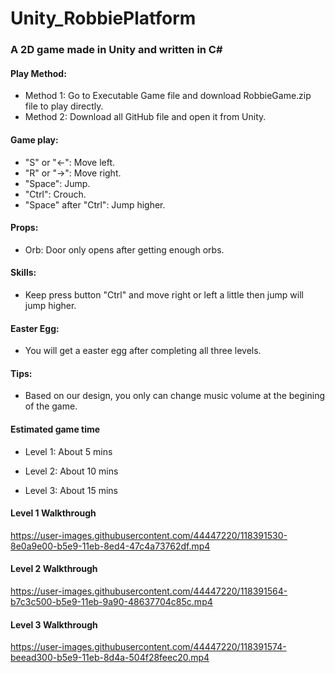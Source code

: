 # Unity_RobbiePlatform
### A 2D game made in Unity and written in C#  

#### Play Method:     
* Method 1: Go to Executable Game file and download RobbieGame.zip file to play directly.  
* Method 2: Download all GitHub file and open it from Unity.  

#### Game play:   
* "S" or "←": Move left.  
* "R" or "→": Move right.   
* "Space": Jump.  
* "Ctrl": Crouch.   
* "Space" after "Ctrl": Jump higher.  
   
#### Props:  
* Orb: Door only opens after getting enough orbs.   

#### Skills:
* Keep press button "Ctrl" and move right or left a little then jump will jump higher.

#### Easter Egg:
* You will get a easter egg after completing all three levels.

#### Tips:
* Based on our design, you only can change music volume at the begining of the game.

#### Estimated game time
* Level 1: About 5 mins

* Level 2: About 10 mins

* Level 3: About 15 mins

#### Level 1 Walkthrough   

https://user-images.githubusercontent.com/44447220/118391530-8e0a9e00-b5e9-11eb-8ed4-47c4a73762df.mp4   

#### Level 2 Walkthrough   

https://user-images.githubusercontent.com/44447220/118391564-b7c3c500-b5e9-11eb-9a90-48637704c85c.mp4   

#### Level 3 Walkthrough   

https://user-images.githubusercontent.com/44447220/118391574-beead300-b5e9-11eb-8d4a-504f28feec20.mp4   

